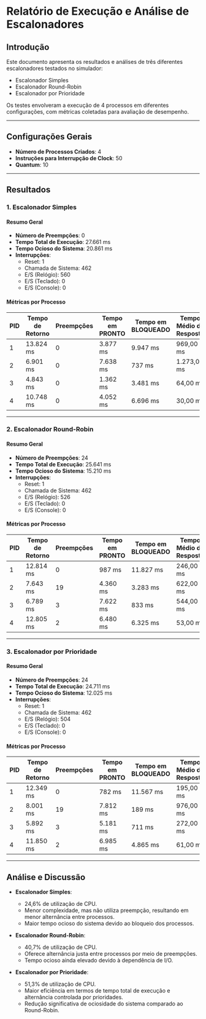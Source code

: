 # Relatório de Execução e Análise de Escalonadores

## Introdução

Este documento apresenta os resultados e análises de três diferentes escalonadores testados no simulador:

- Escalonador Simples
- Escalonador Round-Robin
- Escalonador por Prioridade

Os testes envolveram a execução de 4 processos em diferentes configurações, com métricas coletadas para avaliação de desempenho.

---

## Configurações Gerais

- **Número de Processos Criados**: 4
- **Instruções para Interrupção de Clock**: 50
- **Quantum**: 10

---

## Resultados

### 1. Escalonador Simples

#### Resumo Geral

- **Número de Preempções**: 0
- **Tempo Total de Execução**: 27.661 ms
- **Tempo Ocioso do Sistema**: 20.861 ms
- **Interrupções**:
  - Reset: 1
  - Chamada de Sistema: 462
  - E/S (Relógio): 560
  - E/S (Teclado): 0
  - E/S (Console): 0

#### Métricas por Processo

| PID | Tempo de Retorno | Preempções | Tempo em PRONTO | Tempo em BLOQUEADO | Tempo Médio de Resposta | Entradas PRONTO | Entradas BLOQUEADO | Entradas MORTO |
|-----|------------------|------------|-----------------|--------------------|--------------------------|------------------|--------------------|----------------|
| 1   | 13.824 ms        | 0          | 3.877 ms        | 9.947 ms          | 969,00 ms               | 4                | 3                  | 1              |
| 2   | 6.901 ms         | 0          | 7.638 ms        | 737 ms            | 1.273,00 ms             | 6                | 5                  | 1              |
| 3   | 4.843 ms         | 0          | 1.362 ms        | 3.481 ms          | 64,00 ms                | 21               | 20                 | 1              |
| 4   | 10.748 ms        | 0          | 4.052 ms        | 6.696 ms          | 30,00 ms                | 132              | 131                | 1              |

---

### 2. Escalonador Round-Robin

#### Resumo Geral

- **Número de Preempções**: 24
- **Tempo Total de Execução**: 25.641 ms
- **Tempo Ocioso do Sistema**: 15.210 ms
- **Interrupções**:
  - Reset: 1
  - Chamada de Sistema: 462
  - E/S (Relógio): 526
  - E/S (Teclado): 0
  - E/S (Console): 0

#### Métricas por Processo

| PID | Tempo de Retorno | Preempções | Tempo em PRONTO | Tempo em BLOQUEADO | Tempo Médio de Resposta | Entradas PRONTO | Entradas BLOQUEADO | Entradas MORTO |
|-----|------------------|------------|-----------------|--------------------|--------------------------|------------------|--------------------|----------------|
| 1   | 12.814 ms        | 0          | 987 ms          | 11.827 ms         | 246,00 ms               | 4                | 2                  | 1              |
| 2   | 7.643 ms         | 19         | 4.360 ms        | 3.283 ms          | 622,00 ms               | 7                | 6                  | 1              |
| 3   | 6.789 ms         | 3          | 7.622 ms        | 833 ms            | 544,00 ms               | 14               | 13                 | 1              |
| 4   | 12.805 ms        | 2          | 6.480 ms        | 6.325 ms          | 53,00 ms                | 121              | 120                | 1              |

---

### 3. Escalonador por Prioridade

#### Resumo Geral

- **Número de Preempções**: 24
- **Tempo Total de Execução**: 24.711 ms
- **Tempo Ocioso do Sistema**: 12.025 ms
- **Interrupções**:
  - Reset: 1
  - Chamada de Sistema: 462
  - E/S (Relógio): 504
  - E/S (Teclado): 0
  - E/S (Console): 0

#### Métricas por Processo

| PID | Tempo de Retorno | Preempções | Tempo em PRONTO | Tempo em BLOQUEADO | Tempo Médio de Resposta | Entradas PRONTO | Entradas BLOQUEADO | Entradas MORTO |
|-----|------------------|------------|-----------------|--------------------|--------------------------|------------------|--------------------|----------------|
| 1   | 12.349 ms        | 0          | 782 ms          | 11.567 ms         | 195,00 ms               | 4                | 2                  | 1              |
| 2   | 8.001 ms         | 19         | 7.812 ms        | 189 ms            | 976,00 ms               | 8                | 7                  | 1              |
| 3   | 5.892 ms         | 3          | 5.181 ms        | 711 ms            | 272,00 ms               | 19               | 18                 | 1              |
| 4   | 11.850 ms        | 2          | 6.985 ms        | 4.865 ms          | 61,00 ms                | 114              | 113                | 1              |

---

## Análise e Discussão

- **Escalonador Simples**:
  - 24,6% de utilização de CPU.
  - Menor complexidade, mas não utiliza preempção, resultando em menor alternância entre processos.
  - Maior tempo ocioso do sistema devido ao bloqueio dos processos.

- **Escalonador Round-Robin**:
  - 40,7% de utilização de CPU.
  - Oferece alternância justa entre processos por meio de preempções.
  - Tempo ocioso ainda elevado devido à dependência de I/O.

- **Escalonador por Prioridade**:
  - 51,3% de utilização de CPU.
  - Maior eficiência em termos de tempo total de execução e alternância controlada por prioridades.
  - Redução significativa de ociosidade do sistema comparado ao Round-Robin.
